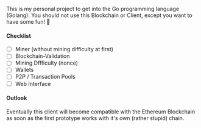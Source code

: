 This is my personal project to get into the Go programming language (Golang). You should not use this Blockchain or Client, except you want to have some fun! 🤙

#### Checklist

- [ ] Miner (without mining difficulty at first)
- [ ] Blockchain-Validation
- [ ] Mining Dffficulty (nonce)
- [ ] Wallets
- [ ] P2P / Transaction Pools
- [ ] Web Interface

#### Outlook

Eventually this client will become compatible with the Ethereum Blockchain as soon as the first prototype works with it's own (rather stupid) chain.
